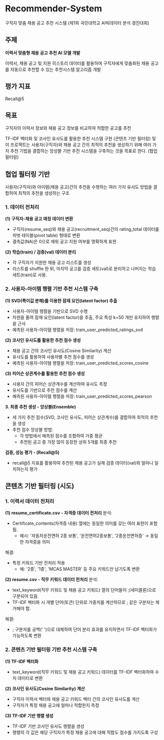 # Recommender-System
구직자 맞춤 채용 공고 추천 시스템 (제1회 국민대학교 AI빅데이터 분석 경진대회)

## 주제
**이력서 맞춤형 채용 공고 추천 AI 모델 개발**

이력서, 채용 공고 및 지원 히스토리 데이터를 활용하여 구직자에게 맞춤화된 채용 공고를 자동으로 추천할 수 있는 추천시스템 알고리즘 개발 

## 평가 지표
Recall@5

## 목표
구직자의 이력서 정보와 채용 공고 정보를 비교하여 적합한 공고를 추천

TF-IDF 벡터화 및 코사인 유사도를 활용한 추천 시스템 구현 (콘텐츠 기반 필터링) 및
이 프로젝트는 사용자(구직자)와 채용 공고 간의 최적의 추천을 생성하기 위해 여러 가지 추천 기법을 결합하는 앙상블 기반 추천 시스템을 구축하는 것을 목표로 한다. (협업 필터링)

## 협업 필터링 기반

사용자(구직자)와 아이템(채용 공고)간의 추천을 수행하는 여러 가지 유사도 방법을 결합하여 최적의 추천을 생성하는 구조

### **1. 데이터 전처리**

**(1) 구직자-채용 공고 매칭 데이터 변환**
- 구직자(resume_seq)와 채용 공고(recruitment_seq)간의 rating_total 데이터를 피벗 테이블(pivot table) 형태로 변환
- 결측값(NA)은 0으로 채워 공고 지원 여부를 명확하게 표현

**(2) 학습(train) / 검증(val) 데이터 분리**
- 각 구직자가 지원한 채용 공고 리스트를 생성
- 리스트를 shuffle 한 뒤, 마지막 공고를 검증 세트(val)로 분리하고 나머지는 학습 세트(train)로 사용.

### **2. 사용자-아이템 행렬 기반 추천 시스템 구축**
   
**(1) SVD(특이값 분해)를 이용한 잠재 요인(latent factor) 추출**
- 사용자-아이템 행렬을 기반으로 SVD 수행
- 차원을 줄여 잠재 요인(latent factor)을 추출, 주요 특성 k=50 개만 유지하여 행렬을 근사
- 예측된 사용자-아이템 행렬을 저장: train_user_predicted_ratings_svd

**(2) 코사인 유사도를 활용한 추천 점수 생성**
- 채용 공고 간의 코사인 유사도(Cosine Similarity) 계산
- 유사도를 활용하여 사용자별 추천 점수를 생성
- 예측된 사용자-아이템 행렬을 저장: train_user_predicted_scores_cosine

**(3) 피어슨 상관계수를 활용한 추천 점수 생성**
- 사용자 간의 피어슨 상관계수를 계산하여 유사도 측정
- 유사도를 기반으로 추천 점수를 계산
- 예측된 사용자-아이템 행렬을 저장: train_user_predicted_scores_pearson

**3. 최종 추천 생성 - 앙상블(Ensemble)**
- 세 가지 추천 점수(SVD, 코사인 유사도, 피어슨 상관계수)를 결합하여 최적의 추천을 생성
- 추천 점수 앙상블 방법:
   - 각 방법에서 예측된 점수를 조합하여 가중 평균
   - 추천된 공고 중 가장 많이 등장한 상위 5개를 최종 추천

**검증, 성능 평가 - (Recall@5)**
- recall@5 지표를 활용하여 추천된 채용 공고가 실제 검증 데이터(val)와 얼마나 일치하는지 평가

## 콘텐츠 기반 필터링 (시도)

### 1. 이력서 데이터 전처리
   
**(1) resume_certificate.csv - 자격증 데이터 전처리**
분석: 
- Certificate_contents(자격증 내용) 열에는 동일한 의미를 갖는 여러 표현이 포함됨.
   - 예시: '자동차운전면허 2종 보통', '운전면허2종보통', '2종운전면허증' → 동일한 자격증을 의미

해결:
- 특정 키워드 기반 전처리 적용
   - 예: '2종', '1종', 'MCAS MASTER' 등 주요 키워드만 남기도록 변환

**(2) resume.csv - 직무 키워드 데이터 전처리**
분석:
- text_keyword(직무 키워드 및 채용 공고 키워드) 열의 단어들이 ;(세미콜론)으로 구분되어 있음.
- TF-IDF 벡터화 시 개별 단어(토큰) 단위로 가중치를 계산하므로 ; 같은 구분자는 제거해야 함.

해결:
- ; 구분자를 공백(' ')으로 대체하여 단어 분리 효과를 유지하면서 TF-IDF 벡터화가 가능하도록 변환

### 2. 콘텐츠 기반 필터링 기반 추천 시스템 구축

**(1) TF-IDF 벡터화**
- text_keyword(직무 키워드 및 채용 공고 키워드) 데이터를 TF-IDF 벡터화하여 수치 데이터로 변환

**(2) 코사인 유사도(Cosine Similarity) 계산**
- 구직자 이력서 벡터와 채용 공고 키워드 벡터 간의 코사인 유사도를 계산
- 구직자가 특정 채용 공고에 얼마나 적합한지 측정

**(3) TF-IDF 기반 행렬 생성**
- TF-IDF 기반 코사인 유사도 행렬을 생성
- 행렬의 각 값은 해당 구직자가 특정 채용 공고에 대해 적합도 점수를 가지도록 구성
